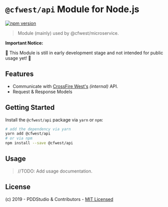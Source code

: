 # `@cfwest/api` Module for Node.js

[![npm version](https://badge.fury.io/js/%40cfwest%2Fapi.svg)](https://badge.fury.io/js/%40cfwest%2Fapi)

> Module (mainly) used by @cfwest/microservice.

**Important Notice:**

:construction: This Module is still in early development stage and not intended for public usage yet! :construction:

## Features

- Communicate with [CrossFire West's](https://crossfire.z8games.com/) _(internal)_ API.
- Request & Response Models

## Getting Started

Install the `@cfwest/api` package via `yarn` or `npm`:

```bash
# add the dependency via yarn
yarn add @cfwest/api
# or via npm
npm install --save @cfwest/api
```

## Usage

> //TODO: Add usage documentation.

## License

(c) 2019 - PDDStudio & Contributors - [MIT Licensed](./LICENSE)
